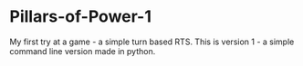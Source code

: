 # Pillars-of-Power-1
My first try at a game - a simple turn based RTS. This is version 1 - a simple command line version made in python.
